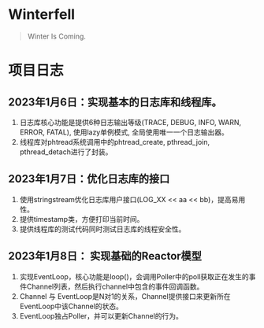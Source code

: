 <!--
 * @Author: Maoxiang Sun
 * @Date: 2023-01-06 21:21:55
 * @Description: README
-->

# Winterfell

> Winter Is Coming.



# 项目日志

## 2023年1月6日：实现基本的日志库和线程库。

1. 日志库核心功能是提供6种日志输出等级(TRACE, DEBUG, INFO, WARN, ERROR, FATAL), 使用lazy单例模式, 全局使用唯一一个日志输出器。
2. 线程库对phtread系统调用中的phtread_create, pthread_join, pthread_detach进行了封装。

## 2023年1月7日：优化日志库的接口

1. 使用stringstream优化日志库用户接口(LOG_XX \<\< aa \<\< bb)，提高易用性。
2. 提供timestamp类，方便打印当前时间。
3. 提供线程库的测试代码同时测试日志库的线程安全性。

## 2023年1月8日： 实现基础的Reactor模型

1. 实现EventLoop，核心功能是loop()，会调用Poller中的poll获取正在发生的事件Channel列表，然后执行channel中包含的事件回调函数。
2. Channel 与 EventLoop是N对1的关系，Channel提供接口来更新所在EventLoop中该Channel的状态。
3. EventLoop独占Poller，并可以更新Channel的行为。



